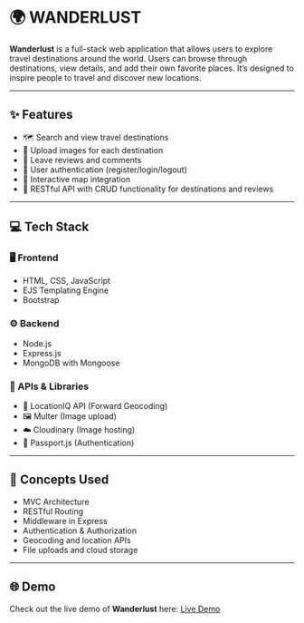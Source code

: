 # 🌍 **WANDERLUST**

**Wanderlust** is a full-stack web application that allows users to explore travel destinations around the world. Users can browse through destinations, view details, and add their own favorite places. It’s designed to inspire people to travel and discover new locations.

---

## ✨ Features

- 🗺️ Search and view travel destinations 
- 📸 Upload images for each destination
- 📝 Leave reviews and comments
- 🔐 User authentication (register/login/logout)
- 🧭 Interactive map integration
- 🎯 RESTful API with CRUD functionality for destinations and reviews

---

## 💻 Tech Stack

### 🖥️ Frontend
- HTML, CSS, JavaScript
- EJS Templating Engine
- Bootstrap 

### ⚙️ Backend
- Node.js
- Express.js
- MongoDB with Mongoose

### 🔌 APIs & Libraries
- 📍 LocationIQ API (Forward Geocoding)
- 🖼️ Multer (Image upload)
- ☁️ Cloudinary (Image hosting)
- 🔐 Passport.js (Authentication)

---

## 🧠 Concepts Used

- MVC Architecture
- RESTful Routing
- Middleware in Express
- Authentication & Authorization
- Geocoding and location APIs
- File uploads and cloud storage

---

## 🌐 Demo

Check out the live demo of **Wanderlust** here: [Live Demo](https://wanderlust-8kja.onrender.com/listings)
